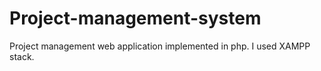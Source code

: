 # Project-management-system
Project management web application implemented in php. I used XAMPP stack. 
